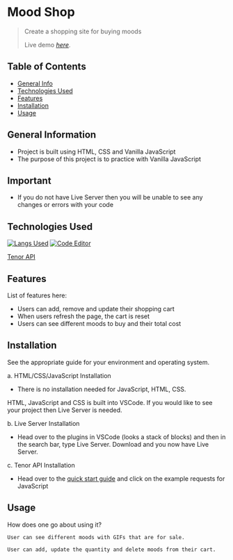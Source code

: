 # Mood Shop
> Create a shopping site for buying moods
> 
> Live demo [_here_](el634dev.github.io/mood-shop/). 

## Table of Contents
* [General Info](#general-information)
* [Technologies Used](#technologies-used)
* [Features](#features)
* [Installation](#installation)
* [Usage](#usage)
<!-- * [License](#license) -->

## General Information
- Project is built using HTML, CSS and Vanilla JavaScript
- The purpose of this project is to practice with Vanilla JavaScript

## Important
-  If you do not have Live Server then you will be unable to see any changes or errors with your code

## Technologies Used
[![Langs Used](https://skillicons.dev/icons?i=html,css,js)](https://skillicons.dev)
[![Code Editor](https://skillicons.dev/icons?i=vscode)](https://skillicons.dev)
>
[Tenor API](https://tenor.com/gifapi/documentation#quickstart)

## Features
List of features here:
- Users can add, remove and update their shopping cart
- When users refresh the page, the cart is reset
- Users can see different moods to buy and their total cost

## Installation
See the appropriate guide for your environment and operating system.
>
  a. HTML/CSS/JavaScript Installation
>
  - There is no installation needed for JavaScript, HTML, CSS.
>
  HTML, JavaScript and CSS is built into VSCode. If you would like to see your project then Live Server is needed.
>
  b. Live Server Installation
>
 - Head over to the plugins in VSCode (looks a stack of blocks) and then in the search bar, type Live Server. Download and you now have Live Server.
>
  c. Tenor API Installation
>
 - Head over to the [quick start guide](https://tenor.com/gifapi/documentation#quickstart) and click on the example requests for JavaScript
>

## Usage
How does one go about using it?
>
`User can see different moods with GIFs that are for sale.`
>
`User can add, update the quantity and delete moods from their cart.`
